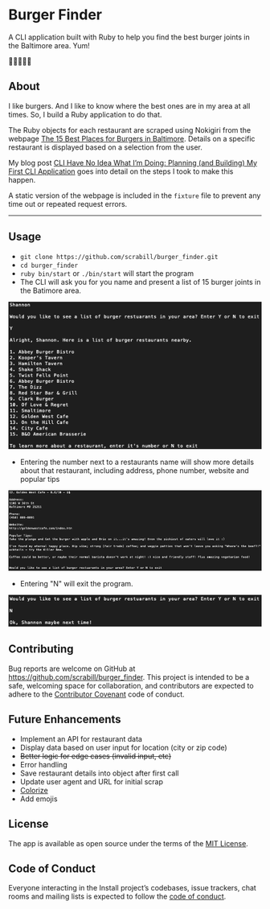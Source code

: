 # Burger Finder

A CLI application built with Ruby to help you find the best burger joints in the Baltimore area. Yum!

🍔🍔🍔🍔🍔

## About

I like burgers. And I like to know where the best ones are in my area at all times. So, I build a Ruby application to do that.

The Ruby objects for each restaurant are scraped using Nokigiri from the webpage [The 15 Best Places for Burgers in Baltimore](https://foursquare.com/top-places/baltimore/best-places-burgers). Details on a specific restaurant is displayed based on a selection from the user.

My blog post [CLI Have No Idea What I’m Doing: Planning (and Building) My First CLI Application](https://shannoncrabill.com/blog/cli-application-planning/) goes into detail on the steps I took to make this happen.

A static version of the webpage is included in the `fixture` file to prevent any time out or repeated request errors.

***

## Usage

- `git clone https://github.com/scrabill/burger_finder.git`
- `cd burger_finder`
- `ruby bin/start` or `./bin/start` will start the program
- The CLI will ask you for you name and present a list of 15 burger joints in the Batimore area.

![alt](assets/start.png)

- Entering the number next to a restaurants name will show more details about that restaurant, including address, phone number, website and popular tips

![alt](assets/details.png)

- Entering "N" will exit the program. 

![alt](assets/exit.png)

## Contributing

Bug reports are welcome on GitHub at https://github.com/scrabill/burger_finder. This project is intended to be a safe, welcoming space for collaboration, and contributors are expected to adhere to the [Contributor Covenant](http://contributor-covenant.org) code of conduct.

## Future Enhancements

- Implement an API for restaurant data
- Display data based on user input for location (city or zip code)
- ~~Better logic for edge cases (invalid input, etc)~~
- Error handling
- Save restaurant details into object after first call
- Update user agent and URL for initial scrap
- [Colorize](https://github.com/fazibear/colorize)
- Add emojis

## License

The app is available as open source under the terms of the [MIT License](https://opensource.org/licenses/MIT).

## Code of Conduct

Everyone interacting in the Install project’s codebases, issue trackers, chat rooms and mailing lists is expected to follow the [code of conduct](https://github.com/scrabill/install/blob/master/CODE_OF_CONDUCT.md).

